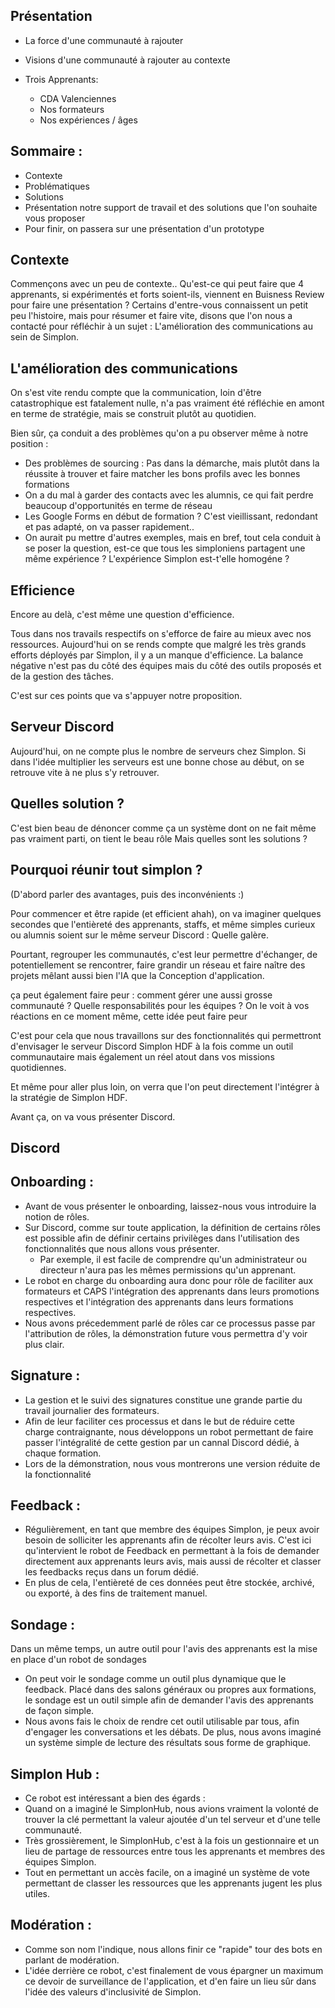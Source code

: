 ## Présentation

- La force d'une communauté à rajouter
- Visions d'une communauté à rajouter au contexte

- Trois Apprenants: 
  - CDA Valenciennes
  - Nos formateurs 
  - Nos expériences / âges 

## Sommaire : 

- Contexte
- Problématiques
- Solutions
- Présentation notre support de travail et des solutions que l'on souhaite vous proposer
- Pour finir, on passera sur une présentation d'un prototype

## Contexte

Commençons avec un peu de contexte..
Qu'est-ce qui peut faire que 4 apprenants, si expérimentés et forts soient-ils, viennent en Buisness Review pour faire une présentation ? 
Certains d'entre-vous connaissent un petit peu l'histoire, mais pour résumer et faire vite, disons que l'on nous a contacté pour réfléchir à un sujet : L'amélioration des communications au sein de Simplon. 

## L'amélioration des communications

On s'est vite rendu compte que la communication, loin d'être catastrophique est fatalement nulle, n'a pas vraiment été réfléchie en amont en terme de stratégie, mais se construit plutôt au quotidien. 

Bien sûr, ça conduit a des problèmes qu'on a pu observer même à notre position : 
- Des problèmes de sourcing : Pas dans la démarche, mais plutôt dans la réussite à trouver et faire matcher les bons profils avec les bonnes formations
- On a du mal à garder des contacts avec les alumnis, ce qui fait perdre beaucoup d'opportunités en terme de réseau
- Les Google Forms en début de formation ? C'est vieillissant, redondant et pas adapté, on va passer rapidement..
- On aurait pu mettre d'autres exemples, mais en bref, tout cela conduit à se poser la question, est-ce que tous les simploniens partagent une même expérience ? L'expérience Simplon est-t'elle homogéne ? 

## Efficience

Encore au delà, c'est même une question d'efficience. 

Tous dans nos travails respectifs on s'efforce de faire au mieux avec nos ressources. 
Aujourd'hui on se rends compte que malgré les très grands efforts déployés par Simplon, il y a un manque d'efficience. 
La balance négative n'est pas du côté des équipes mais du côté des outils proposés et de la gestion des tâches. 

C'est sur ces points que va s'appuyer notre proposition. 

## Serveur Discord

Aujourd'hui, on ne compte plus le nombre de serveurs chez Simplon. Si dans l'idée multiplier les serveurs est une bonne chose au début, on se retrouve vite à ne plus s'y retrouver.

## Quelles solution ? 

C'est bien beau de dénoncer comme ça un système dont on ne fait même pas vraiment parti, on tient le beau rôle
Mais quelles sont les solutions ? 

## Pourquoi réunir tout simplon ?

(D'abord parler des avantages, puis des inconvénients :) 

Pour commencer et être rapide (et efficient ahah), on va imaginer quelques secondes que l'entièreté des apprenants, staffs, et même simples curieux ou alumnis soient sur le même serveur Discord : 
Quelle galère. 

Pourtant, regrouper les communautés, c'est leur permettre d'échanger, de potentiellement se rencontrer, faire grandir un réseau et faire naître des projets mêlant aussi bien l'IA que la Conception d'application. 

ça peut également faire peur : comment gérer une aussi grosse communauté ? Quelle responsabilités pour les équipes ? 
On le voit à vos réactions en ce moment même, cette idée peut faire peur

C'est pour cela que nous travaillons sur des fonctionnalités qui permettront d'envisager le serveur Discord Simplon HDF à la fois comme un outil communautaire mais également un réel atout dans vos missions quotidiennes. 

Et même pour aller plus loin, on verra que l'on peut directement l'intégrer à la stratégie de Simplon HDF. 

Avant ça, on va vous présenter Discord.

## Discord


## Onboarding :
- Avant de vous présenter le onboarding, laissez-nous vous introduire la notion de rôles. 
- Sur Discord, comme sur toute application, la définition de certains rôles est possible afin de définir certains privilèges dans l'utilisation des fonctionnalités que nous allons vous présenter. 
  - Par exemple, il est facile de comprendre qu'un administrateur ou directeur n'aura pas les mêmes permissions qu'un apprenant. 
- Le robot en charge du onboarding aura donc pour rôle de faciliter aux formateurs et CAPS l'intégration des apprenants dans leurs promotions respectives et l'intégration des apprenants dans leurs formations respectives. 
- Nous avons précedemment parlé de rôles car ce processus passe par l'attribution de rôles, la démonstration future vous permettra d'y voir plus clair. 

## Signature : 
- La gestion et le suivi des signatures constitue une grande partie du travail journalier des formateurs. 
- Afin de leur faciliter ces processus et dans le but de réduire cette charge contraignante, nous développons un robot permettant de faire passer l'intégralité de cette gestion par un cannal Discord dédié, à chaque formation. 
- Lors de la démonstration, nous vous montrerons une version réduite de la fonctionnalité

## Feedback : 
- Régulièrement, en tant que membre des équipes Simplon, je peux avoir besoin de solliciter les apprenants afin de récolter leurs avis. C'est ici qu'intervient le robot de Feedback en permettant à la fois de demander directement aux apprenants leurs avis, mais aussi de récolter et classer les feedbacks reçus dans un forum dédié. 
- En plus de cela, l'entièreté de ces données peut être stockée, archivé, ou exporté, à des fins de traitement manuel.

## Sondage : 
Dans un même temps, un autre outil pour l'avis des apprenants est la mise en place d'un robot de sondages 
- On peut voir le sondage comme un outil plus dynamique que le feedback. Placé dans des salons généraux ou propres aux formations, le sondage est un outil simple afin de demander l'avis des apprenants de façon simple. 
- Nous avons fais le choix de rendre cet outil utilisable par tous, afin d'engager les conversations et les débats. De plus, nous avons imaginé un système simple de lecture des résultats sous forme de graphique. 

## Simplon Hub : 
- Ce robot est intéressant a bien des égards :
- Quand on a imaginé le SimplonHub, nous avions vraiment la volonté de trouver la clé permettant la valeur ajoutée d'un tel serveur et d'une telle communauté. 
- Très grossièrement, le SimplonHub, c'est à la fois un gestionnaire et un lieu de partage de ressources entre tous les apprenants et membres des équipes Simplon. 
- Tout en permettant un accès facile, on a imaginé un système de vote permettant de classer les ressources que les apprenants jugent les plus utiles. 

## Modération : 
- Comme son nom l'indique, nous allons finir ce "rapide" tour des bots en parlant de modération. 
- L'idée derrière ce robot, c'est finalement de vous épargner un maximum ce devoir de surveillance de l'application, et d'en faire un lieu sûr dans l'idée des valeurs d'inclusivité de Simplon. 